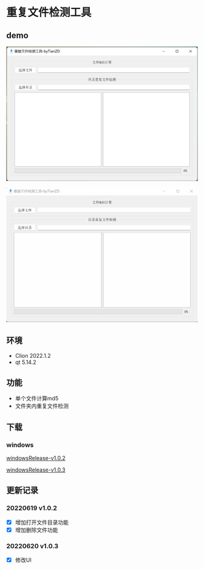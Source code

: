 # 重复文件检测工具
## demo
![](screenshoot/img1.png)

![](screenshoot/demo.gif)

## 环境
- Clion 2022.1.2
- qt 5.14.2

## 功能
- 单个文件计算md5
- 文件夹内重复文件检测

## 下载
### windows
[windowsRelease-v1.0.2](https://github.com/tianzhendong/duplicateFilesCheck/releases/download/v1.0.2/duplicateFilesCheckv1.0.2.zip)

[windowsRelease-v1.0.3](https://github.com/tianzhendong/duplicateFilesCheck/releases/download/v1.0.3/windowsRelease-v1.0.3.zip)

## 更新记录
### 20220619 v1.0.2
- [x] 增加打开文件目录功能
- [x] 增加删除文件功能

### 20220620 v1.0.3
- [x] 修改UI
